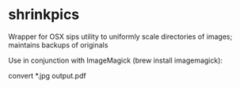 shrinkpics
==========

Wrapper for OSX sips utility to uniformly scale directories of images; maintains backups of originals

Use in conjunction with ImageMagick (brew install imagemagick):

convert *.jpg output.pdf

